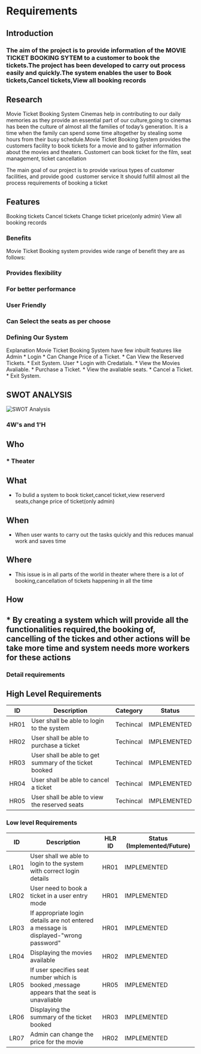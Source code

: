 # Requirements
## Introduction
### The aim of the project is to provide information of the MOVIE TICKET BOOKING SYTEM to a customer to book  the tickets.The project has been developed to carry out process easily and quickly.The system enables the user to Book tickets,Cancel tickets,View all booking records

## Research
 Movie Ticket Booking System
Cinemas help in contributing to our daily memories as they provide an essential part of our culture,going to cinemas has been the culture of almost all the families of today’s generation. It is a time when the family can spend some time altogether by stealing some hours from their busy schedule.Movie Ticket Booking System provides the customers facility to book tickets for a movie and to gather information about the movies and theaters. Customert can book ticket for the film, seat management, ticket cancellation

The main goal of our project is to provide various types of customer facilities, and provide good  customer service
   It should fulfill almost all the process requirements of booking a ticket

## Features
Booking tickets
Cancel tickets
Change ticket price(only admin)
View all booking records
### Benefits

Movie Ticket Booking system provides wide range of benefit they are as follows:

### Provides flexibility

### For better performance

### User Friendly

### Can Select the seats as per choose

### Defining Our System
Explanation
Movie Ticket Booking System have few inbuilt features like
      Admin
    * Login 
    * Can Change Price of a Ticket.
    * Can View the Reserved Tickets.
    * Exit System.
      User
    * Login with Credatials.
    * View the Movies Avaliable.
    * Purchase a Ticket.
    * View the avaliable seats.
    * Cancel a Ticket.
    * Exit System.
   
## SWOT ANALYSIS
![SWOT Analysis](https://github.com/goutami8989/Stepin_Movie-Ticket-Booking-System/blob/main/1_Requirements/swot-analysis.PNG)

### 4W&#39;s and 1&#39;H

## Who
### * Theater

## What
*   To bulid a system to book ticket,cancel ticket,view reserverd seats,change price of ticket(only admin)

## When
*   When user wants to carry out the tasks quickly and this reduces manual work and saves time

## Where
*   This issue is in all parts of the world in theater where there is a lot of booking,cancellation of tickets happening in all the time

## How
## *   By creating a system which will provide all the functionalities required,the booking of, cancelling of the tickes and other actions will be take more time and system needs more workers for these actions

### Detail requirements

## High Level Requirements 
| ID | Description | Category | Status | 
| ----- | ----- | ------- | ---------|
| HR01 | User shall be able to login to the system| Techincal | IMPLEMENTED | 
| HR02 | User shall be able to purchase a ticket | Techincal | IMPLEMENTED |
| HR03 | User shall be able to get summary of the ticket booked | Techincal | IMPLEMENTED |
| HR04 | User shall be able to cancel a ticket| Techincal | IMPLEMENTED |
| HR05 | User shall be able to view the reserved seats  | Techincal | IMPLEMENTED |

### Low level Requirements
 
| ID | Description | HLR ID | Status (Implemented/Future) |
| ------ | --------- | ------ | ----- |
|LR01|User shall we able to login to the system with correct login details|HR01|IMPLEMENTED|
|LR02|User need to book a ticket in a user entry mode|HR01|IMPLEMENTED|
|LR03| If appropriate login details are not entered a message is displayed-"wrong password" | HR01 | IMPLEMENTED |
|LR04 |Displaying the movies available  | HR02 | IMPLEMENTED |
|LR05 |If user specifies seat number which  is booked ,message appears that the seat is unavaliable  | HR05 | IMPLEMENTED |
|LR06 |Displaying the summary of the ticket booked  | HR03 |IMPLEMENTED|
|LR07| Admin can change the price for the movie| HR02|IMPLEMENTED|



